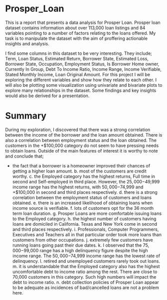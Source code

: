 # Prosper_Loan
This is a report that presents a data analysis for Prosper Loan. Prosper loan dataset contains information about over 113,000 loan listings and 84 variables pointing to a number of factors relating to the loans offered. My task is to manipulate the dataset with the aim of proffering actionable insights and analysis.

I find some columns in this dataset to be very interesting. They include; Term, Loan Status, Estimated Return, Borrower State, Estimated Loss, Borrower State, Occupation, Employment Status, Is Borrower Home owner, Currently In Group, Debt To Income Ratio, Income Range, Income Verifiable, Stated Monthly Income, Loan Original Amount. For this project I will be exploring the different variables and show how they relate to each other. I will also be plotting some visualization using univariate and bivariate plots to explore many relationships in the dataset. Some findings and key insights would also be derived for a presentation.

# Summary
During my exploration, I discovered that there was a strong correlation between the income of the borrower and the loan amount obtained. There is also a correlation between employment status and the loan obtained. The customers in the +$100,000 category do not seem to have pressing needs to obtain loans.
Outside of the main features of interest it is worthy to note and conclude that;
- the fact that a borrower is a homeowner improved their chances of getting a higher loan amount. 
b.	most of the customers are credit worthy.
c.  the Employed category has the highest returns, Full time in second and Self-employed in third place. However, the $25,000-$49,999 income range has the highest returns, with $50,000-$74,999 and +$100,000 in second and third places respectively.
d.	there is a strong correlation between the employment status of customers and loans obtained.
e.	there is an increased likelihood of obtaining loans when income source is verifiable.
f.	lots of customers opt for the 36 month term loan duration.
g.	Prosper Loans are more comfortable issuing loans to the Employed category. 
h.	the highest number of customers having loans are domiciled in California. Texas and New York come in second and third places respectively.
i.	Professionals, Computer Programmers, Executives and Teachers all in that particular order took more loans than customers from other occupations.
j.	extremely few customers have running loans going past their due dates.
k.	I observed that the $75,000-$99,000 range has a high delinquency figure despite the high income range. The $50,000-$74,999 income range has the lowest rate of delinquency.
l.	retired and unemployed customers rarely took out loans.
m.	it is understandable that the Employed category also has the highest uncomfortable debt to income ratio among the rest. There are close to 70,000 customers in this category. Such high numbers will impact the debt to income ratio.
n.  debt collection policies of Prosper Loan appear to be adequate as incidences of bad/cancelled loans are not a problem here.
